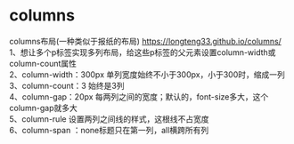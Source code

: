 # columns
columns布局(一种类似于报纸的布局)
https://longteng33.github.io/columns/  
1、想让多个p标签实现多列布局，给这些p标签的父元素设置column-width或column-count属性  
2、column-width：300px 单列宽度始终不小于300px，小于300时，缩成一列  
3、column-count：3 始终是3列  
4、column-gap：20px 每两列之间的宽度；默认的，font-size多大，这个column-gap就多大  
5、column-rule 设置两列之间线的样式，这根线不占宽度  
6、column-span ：none标题只在第一列，all横跨所有列  
